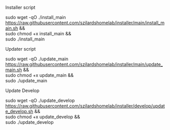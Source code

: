 Installer script

sudo wget -qO ./install_main https://raw.githubusercontent.com/szilardshomelab/installer/main/install_main.sh &&\
sudo chmod +x install_main &&\
sudo ./install_main

Updater script

sudo wget -qO ./update_main https://raw.githubusercontent.com/szilardshomelab/installer/main/update_main.sh &&\
sudo chmod +x update_main &&\
sudo ./update_main

Update Develop

sudo wget -qO ./update_develop https://raw.githubusercontent.com/szilardshomelab/installer/develop/update_develop.sh &&\
sudo chmod +x update_develop &&\
sudo ./update_develop